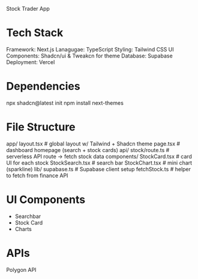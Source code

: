Stock Trader App

# Tech Stack

Framework: Next.js
Lanagugae: TypeScript
Styling: Tailwind CSS
UI Components: Shadcn/ui & Tweakcn for theme
Database: Supabase
Deployment: Vercel

# Dependencies

npx shadcn@latest init
npm install next-themes

# File Structure

app/
layout.tsx # global layout w/ Tailwind + Shadcn theme
page.tsx # dashboard homepage (search + stock cards)
api/
stock/route.ts # serverless API route → fetch stock data
components/
StockCard.tsx # card UI for each stock
StockSearch.tsx # search bar
StockChart.tsx # mini chart (sparkline)
lib/
supabase.ts # Supabase client setup
fetchStock.ts # helper to fetch from finance API

# UI Components

- Searchbar
- Stock Card
- Charts

# APIs

Polygon API
